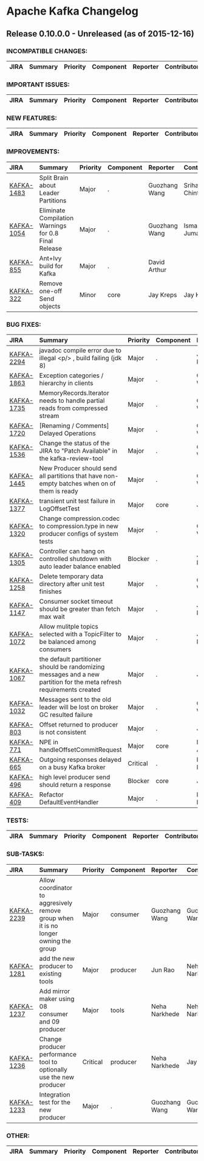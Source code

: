 
<!---
# Licensed to the Apache Software Foundation (ASF) under one
# or more contributor license agreements.  See the NOTICE file
# distributed with this work for additional information
# regarding copyright ownership.  The ASF licenses this file
# to you under the Apache License, Version 2.0 (the
# "License"); you may not use this file except in compliance
# with the License.  You may obtain a copy of the License at
#
#     http://www.apache.org/licenses/LICENSE-2.0
#
# Unless required by applicable law or agreed to in writing, software
# distributed under the License is distributed on an "AS IS" BASIS,
# WITHOUT WARRANTIES OR CONDITIONS OF ANY KIND, either express or implied.
# See the License for the specific language governing permissions and
# limitations under the License.
-->
# Apache Kafka Changelog

## Release 0.10.0.0 - Unreleased (as of 2015-12-16)

### INCOMPATIBLE CHANGES:

| JIRA | Summary | Priority | Component | Reporter | Contributor |
|:---- |:---- | :--- |:---- |:---- |:---- |


### IMPORTANT ISSUES:

| JIRA | Summary | Priority | Component | Reporter | Contributor |
|:---- |:---- | :--- |:---- |:---- |:---- |


### NEW FEATURES:

| JIRA | Summary | Priority | Component | Reporter | Contributor |
|:---- |:---- | :--- |:---- |:---- |:---- |


### IMPROVEMENTS:

| JIRA | Summary | Priority | Component | Reporter | Contributor |
|:---- |:---- | :--- |:---- |:---- |:---- |
| [KAFKA-1483](https://issues.apache.org/jira/browse/KAFKA-1483) | Split Brain about Leader Partitions |  Major | . | Guozhang Wang | Sriharsha Chintalapani |
| [KAFKA-1054](https://issues.apache.org/jira/browse/KAFKA-1054) | Eliminate Compilation Warnings for 0.8 Final Release |  Major | . | Guozhang Wang | Ismael Juma |
| [KAFKA-855](https://issues.apache.org/jira/browse/KAFKA-855) | Ant+Ivy build for Kafka |  Major | . | David Arthur |  |
| [KAFKA-322](https://issues.apache.org/jira/browse/KAFKA-322) | Remove one-off Send objects |  Minor | core | Jay Kreps | Jay Kreps |


### BUG FIXES:

| JIRA | Summary | Priority | Component | Reporter | Contributor |
|:---- |:---- | :--- |:---- |:---- |:---- |
| [KAFKA-2294](https://issues.apache.org/jira/browse/KAFKA-2294) | javadoc compile error due to illegal \<p/\> , build failing (jdk 8) |  Major | . | Jeremy Fields | Jeff Maxwell |
| [KAFKA-1863](https://issues.apache.org/jira/browse/KAFKA-1863) | Exception categories / hierarchy in clients |  Major | . | Guozhang Wang | Guozhang Wang |
| [KAFKA-1735](https://issues.apache.org/jira/browse/KAFKA-1735) | MemoryRecords.Iterator needs to handle partial reads from compressed stream |  Major | . | Guozhang Wang | Guozhang Wang |
| [KAFKA-1720](https://issues.apache.org/jira/browse/KAFKA-1720) | [Renaming / Comments] Delayed Operations |  Major | . | Guozhang Wang | Guozhang Wang |
| [KAFKA-1536](https://issues.apache.org/jira/browse/KAFKA-1536) | Change the status of the JIRA to "Patch Available" in the kafka-review-tool |  Major | . | Guozhang Wang | Manikumar Reddy |
| [KAFKA-1445](https://issues.apache.org/jira/browse/KAFKA-1445) | New Producer should send all partitions that have non-empty batches when on of them is ready |  Major | . | Guozhang Wang |  |
| [KAFKA-1377](https://issues.apache.org/jira/browse/KAFKA-1377) | transient unit test failure in LogOffsetTest |  Major | core | Jun Rao | Jun Rao |
| [KAFKA-1320](https://issues.apache.org/jira/browse/KAFKA-1320) | Change compression.codec to compression.type in new producer configs of system tests |  Major | . | Guozhang Wang | Guozhang Wang |
| [KAFKA-1305](https://issues.apache.org/jira/browse/KAFKA-1305) | Controller can hang on controlled shutdown with auto leader balance enabled |  Blocker | . | Joel Koshy | Sriharsha Chintalapani |
| [KAFKA-1258](https://issues.apache.org/jira/browse/KAFKA-1258) | Delete temporary data directory after unit test finishes |  Major | . | Guozhang Wang | Manikumar Reddy |
| [KAFKA-1147](https://issues.apache.org/jira/browse/KAFKA-1147) | Consumer socket timeout should be greater than fetch max wait |  Major | . | Joel Koshy | Guozhang Wang |
| [KAFKA-1072](https://issues.apache.org/jira/browse/KAFKA-1072) | Allow mulitple topics selected with a TopicFilter to be balanced among consumers |  Major | . | Jason Rosenberg |  |
| [KAFKA-1067](https://issues.apache.org/jira/browse/KAFKA-1067) | the default partitioner should be randomizing messages and a new partition for the meta refresh requirements created |  Major | . | Joe Stein |  |
| [KAFKA-1032](https://issues.apache.org/jira/browse/KAFKA-1032) | Messages sent to the old leader will be lost on broker GC resulted failure |  Major | . | Guozhang Wang | Guozhang Wang |
| [KAFKA-803](https://issues.apache.org/jira/browse/KAFKA-803) | Offset returned to producer is not consistent |  Major | . | Jun Rao |  |
| [KAFKA-771](https://issues.apache.org/jira/browse/KAFKA-771) | NPE in handleOffsetCommitRequest |  Major | core | David Arthur | David Arthur |
| [KAFKA-665](https://issues.apache.org/jira/browse/KAFKA-665) | Outgoing responses delayed on a busy Kafka broker |  Critical | . | Neha Narkhede |  |
| [KAFKA-496](https://issues.apache.org/jira/browse/KAFKA-496) | high level producer send should return a response |  Blocker | core | Jun Rao | Jay Kreps |
| [KAFKA-409](https://issues.apache.org/jira/browse/KAFKA-409) | Refactor DefaultEventHandler |  Major | . | Neha Narkhede | Jay Kreps |


### TESTS:

| JIRA | Summary | Priority | Component | Reporter | Contributor |
|:---- |:---- | :--- |:---- |:---- |:---- |


### SUB-TASKS:

| JIRA | Summary | Priority | Component | Reporter | Contributor |
|:---- |:---- | :--- |:---- |:---- |:---- |
| [KAFKA-2239](https://issues.apache.org/jira/browse/KAFKA-2239) | Allow coordinator to aggresively remove group when it is no longer owning the group |  Major | consumer | Guozhang Wang | Guozhang Wang |
| [KAFKA-1281](https://issues.apache.org/jira/browse/KAFKA-1281) | add the new producer to existing tools |  Major | producer | Jun Rao | Neha Narkhede |
| [KAFKA-1237](https://issues.apache.org/jira/browse/KAFKA-1237) | Add mirror maker using 08 consumer and 09 producer |  Major | tools | Neha Narkhede | Neha Narkhede |
| [KAFKA-1236](https://issues.apache.org/jira/browse/KAFKA-1236) | Change producer performance tool to optionally use the new producer |  Critical | producer | Neha Narkhede | Jay Kreps |
| [KAFKA-1233](https://issues.apache.org/jira/browse/KAFKA-1233) | Integration test for the new producer |  Major | . | Guozhang Wang | Guozhang Wang |


### OTHER:

| JIRA | Summary | Priority | Component | Reporter | Contributor |
|:---- |:---- | :--- |:---- |:---- |:---- |


